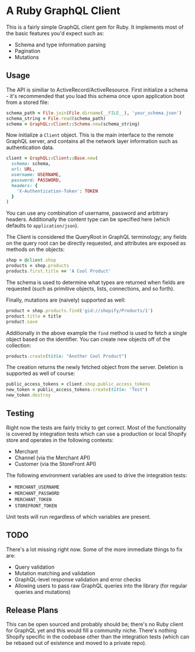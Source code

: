 # A Ruby GraphQL Client

This is a fairly simple GraphQL client gem for Ruby. It implements most of the
basic features you'd expect such as:

- Schema and type information parsing
- Pagination
- Mutations

## Usage

The API is similiar to ActiveRecord/ActiveResource. First initialize a schema -
it's recommended that you load this schema once upon application boot from a
stored file:

```ruby
schema_path = File.join(File.dirname(__FILE__), 'your_schema.json')
schema_string = File.read(schema_path)
schema = GraphQL::Client::Schema.new(schema_string)
```

Now initialize a `Client` object. This is the main interface to the remote
GraphQL server, and contains all the network layer information such as
authentication data.

```ruby
client = GraphQL::Client::Base.new(
  schema: schema,
  url: URL,
  username: USERNAME,
  password: PASSWORD,
  headers: {
    'X-Authentication-Token': TOKEN
  }
)
```

You can use any combination of username, password and arbitrary headers.
Additionally the content type can be specified here (which defaults to
`application/json`).

The Client is considered the QueryRoot in GraphQL terminology; any fields on
the query root can be directly requested, and attributes are exposed as methods
on the objects:

```ruby
shop = @client.shop
products = shop.products
products.first.title == 'A Cool Product'
```

The schema is used to determine what types are returned when fields are
requested (such as primitive objects, lists, connections, and so forth).

Finally, mutations are (naively) supported as well:

```ruby
product = shop.products.find('gid://shopify/Products/1')
product.title = title
product.save
```

Additionally in the above example the `find` method is used to fetch a single
object based on the identifier. You can create new objects off of the
collection:

```ruby
products.create(title: "Another Cool Product")
```

The creation returns the newly fetched object from the server. Deletion is
supported as well of course:

```ruby
public_access_tokens = client.shop.public_access_tokens
new_token = public_access_tokens.create(title: 'Test')
new_token.destroy
```

## Testing

Right now the tests are fairly tricky to get correct. Most of the functionality
is covered by integration tests which can use a production or local Shopify
store and operates in the following contexts:

- Merchant
- Channel (via the Merchant API)
- Customer (via the StoreFront API)

The following environment variables are used to drive the integration tests:

- `MERCHANT_USERNAME`
- `MERCHANT_PASSWORD`
- `MERCHANT_TOKEN`
- `STOREFRONT_TOKEN`

Unit tests will run regardless of which variables are present.

## TODO

There's a lot missing right now. Some of the more immediate things to fix are:

- Query validation
- Mutation matching and validation
- GraphQL-level response validation and error checks
- Allowing users to pass raw GraphQL queries into the library (for regular
  queries and mutations)

## Release Plans

This can be open sourced and probably should be; there's no Ruby client for
GraphQL yet and this would fill a community niche. There's nothing Shopify
specific in the codebase other than the integration tests (which can be rebased
out of existence and moved to a private repo).

